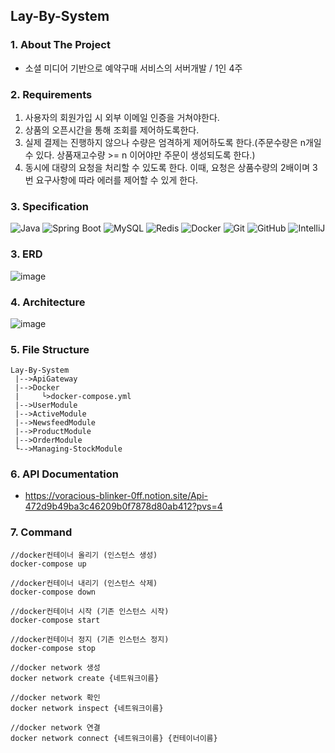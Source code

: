 ## Lay-By-System

### 1. About The Project
  - 소셜 미디어 기반으로 예약구매 서비스의 서버개발 / 1인 4주

### 2. Requirements
  1. 사용자의 회원가입 시 외부 이메일 인증을 거쳐야한다.
  2. 상품의 오픈시간을 통해 조회를 제어하도록한다.
  3. 실제 결제는 진행하지 않으나 수량은 엄격하게 제어하도록 한다.(주문수량은 n개일 수 있다. 상품재고수량 >= n 이어야만 주문이 생성되도록 한다.) 
  4. 동시에 대량의 요청을 처리할 수 있도록 한다. 이때, 요청은 상품수량의 2배이며 3번 요구사항에 따라 에러를 제어할 수 있게 한다.

### 3. Specification
![Java](https://img.shields.io/badge/Java-9932cc?style=for-the-badge&logo=java&logoColor=white&labelColor=gray&label=17)
![Spring Boot](https://img.shields.io/badge/-SpringBoot-6DB33F?style=for-the-badge&logo=springboot&logoColor=white&labelColor=gray&label=3.2.2)
![MySQL](https://img.shields.io/badge/MySQL-4479A1?style=for-the-badge&logo=mysql&logoColor=white)
![Redis](https://img.shields.io/badge/Redis-DC382D?style=for-the-badge&logo=redis&logoColor=white)
![Docker](https://img.shields.io/badge/Docker-2496ED?style=for-the-badge&logo=docker&logoColor=white)
![Git](https://img.shields.io/badge/-Git-F05032?style=for-the-badge&logo=git&logoColor=white)
![GitHub](https://img.shields.io/badge/GitHub-e9967a?style=for-the-badge&logo=github&logoColor=white)
![IntelliJ](https://img.shields.io/badge/IntelliJ-6a5acd?style=for-the-badge&logo=intellij-idea&logoColor=white)
### 3. ERD
![image](https://github.com/YIJIHO/Proj_Msa-Construct/assets/127674150/ae33948c-8950-4174-875b-02e04b67b24f)

### 4. Architecture
![image](https://github.com/YIJIHO/Proj_Msa-Construct/assets/127674150/eaf468f9-a593-43db-985d-109241775949)
### 5. File Structure
```plaintext
Lay-By-System
 |-->ApiGateway
 |-->Docker
 |     └>docker-compose.yml
 |-->UserModule
 |-->ActiveModule
 |-->NewsfeedModule
 |-->ProductModule
 |-->OrderModule
 └-->Managing-StockModule
```
### 6. API Documentation
 * https://voracious-blinker-0ff.notion.site/Api-472d9b49ba3c46209b0f7878d80ab412?pvs=4

### 7. Command
```plaintext
//docker컨테이너 올리기 (인스턴스 생성) 
docker-compose up

//docker컨테이너 내리기 (인스턴스 삭제)
docker-compose down

//docker컨테이너 시작 (기존 인스턴스 시작)
docker-compose start

//docker컨테이너 정지 (기존 인스턴스 정지)
docker-compose stop

//docker network 생성
docker network create {네트워크이름}

//docker network 확인
docker network inspect {네트워크이름}

//docker network 연결
docker network connect {네트워크이름} {컨테이너이름}
```
